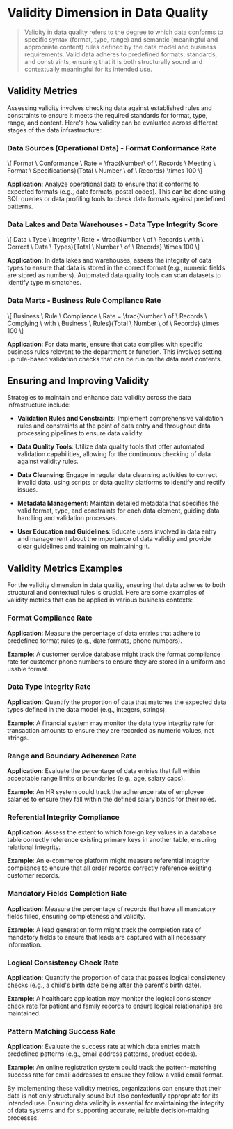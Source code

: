 # Validity Dimension in Data Quality
> Validity in data quality refers to the degree to which data conforms to specific syntax (format, type, range) and semantic (meaningful and appropriate content) rules defined by the data model and business requirements. Valid data adheres to predefined formats, standards, and constraints, ensuring that it is both structurally sound and contextually meaningful for its intended use.

## Validity Metrics
Assessing validity involves checking data against established rules and constraints to ensure it meets the required standards for format, type, range, and content. Here's how validity can be evaluated across different stages of the data infrastructure:

### Data Sources (Operational Data) - Format Conformance Rate
\\[ Format \ Conformance \ Rate = \frac{Number\ of \ Records \ Meeting \ Format \ Specifications}{Total \ Number \ of \ Records} \times 100 \\]

**Application**: Analyze operational data to ensure that it conforms to expected formats (e.g., date formats, postal codes). This can be done using SQL queries or data profiling tools to check data formats against predefined patterns.

### Data Lakes and Data Warehouses - Data Type Integrity Score
\\[ Data \ Type \ Integrity \ Rate = \frac{Number \ of \ Records \ with \ Correct \ Data \ Types}{Total \ Number \ of \ Records} \times 100 \\]

**Application**: In data lakes and warehouses, assess the integrity of data types to ensure that data is stored in the correct format (e.g., numeric fields are stored as numbers). Automated data quality tools can scan datasets to identify type mismatches.

### Data Marts - Business Rule Compliance Rate
\\[ Business \ Rule \ Compliance \ Rate = \frac{Number \ of \ Records \ Complying \ with \ Business \ Rules}{Total \ Number \ of \ Records} \times 100 \\]

**Application**: For data marts, ensure that data complies with specific business rules relevant to the department or function. This involves setting up rule-based validation checks that can be run on the data mart contents.

## Ensuring and Improving Validity
Strategies to maintain and enhance data validity across the data infrastructure include:

* **Validation Rules and Constraints**:
  Implement comprehensive validation rules and constraints at the point of data entry and throughout data processing pipelines to ensure data validity.

* **Data Quality Tools**:
  Utilize data quality tools that offer automated validation capabilities, allowing for the continuous checking of data against validity rules.

* **Data Cleansing**:
  Engage in regular data cleansing activities to correct invalid data, using scripts or data quality platforms to identify and rectify issues.

* **Metadata Management**:
  Maintain detailed metadata that specifies the valid format, type, and constraints for each data element, guiding data handling and validation processes.

* **User Education and Guidelines**:
  Educate users involved in data entry and management about the importance of data validity and provide clear guidelines and training on maintaining it.

## Validity Metrics Examples
For the validity dimension in data quality, ensuring that data adheres to both structural and contextual rules is crucial. Here are some examples of validity metrics that can be applied in various business contexts:

### Format Compliance Rate
**Application**: Measure the percentage of data entries that adhere to predefined format rules (e.g., date formats, phone numbers).

**Example**: A customer service database might track the format compliance rate for customer phone numbers to ensure they are stored in a uniform and usable format.

### Data Type Integrity Rate
**Application**: Quantify the proportion of data that matches the expected data types defined in the data model (e.g., integers, strings).

**Example**: A financial system may monitor the data type integrity rate for transaction amounts to ensure they are recorded as numeric values, not strings.

### Range and Boundary Adherence Rate
**Application**: Evaluate the percentage of data entries that fall within acceptable range limits or boundaries (e.g., age, salary caps).

**Example**: An HR system could track the adherence rate of employee salaries to ensure they fall within the defined salary bands for their roles.

### Referential Integrity Compliance
**Application**: Assess the extent to which foreign key values in a database table correctly reference existing primary keys in another table, ensuring relational integrity.

**Example**: An e-commerce platform might measure referential integrity compliance to ensure that all order records correctly reference existing customer records.

### Mandatory Fields Completion Rate
**Application**: Measure the percentage of records that have all mandatory fields filled, ensuring completeness and validity.

**Example**: A lead generation form might track the completion rate of mandatory fields to ensure that leads are captured with all necessary information.

### Logical Consistency Check Rate
**Application**: Quantify the proportion of data that passes logical consistency checks (e.g., a child's birth date being after the parent's birth date).

**Example**: A healthcare application may monitor the logical consistency check rate for patient and family records to ensure logical relationships are maintained.

### Pattern Matching Success Rate
**Application**: Evaluate the success rate at which data entries match predefined patterns (e.g., email address patterns, product codes).

**Example**: An online registration system could track the pattern-matching success rate for email addresses to ensure they follow a valid email format.

By implementing these validity metrics, organizations can ensure that their data is not only structurally sound but also contextually appropriate for its intended use. Ensuring data validity is essential for maintaining the integrity of data systems and for supporting accurate, reliable decision-making processes.
